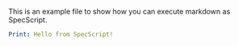 This is an example file to show how you can execute markdown as SpecScript.

```yaml specscript
Print: Hello from SpecScript!
```
